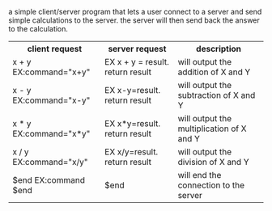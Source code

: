 a simple client/server program that lets a user 
connect to a server and send simple calculations to
the server. the server will then send back the 
answer to the calculation.
<table>
<th>client request</th>
<th>server request</th>
<th>description</th>
<tr>
<td>x + y EX:command="x+y"</td>
<td>EX x + y = result. return result</td>
<td>will output the addition of X and Y</td>
</tr>

<tr>
<td>x - y EX:command="x-y"</td>
<td>EX x-y=result. return result</td>
<td>will output the subtraction of X and Y</td>
</tr>

<tr>
<td>x * y EX:command="x*y"</td>
<td>EX x*y=result. return result</td>
<td>will output the multiplication of X and Y</td>
</tr>

<tr>
<td>x / y EX:command="x/y"</td>
<td>EX x/y=result. return result</td>
<td>will output the division of X and Y</td>
</tr>

<tr>
<td>$end EX:command $end</td>
<td>$end</td>
<td>will end the connection to the server</td>
</tr>
</table>